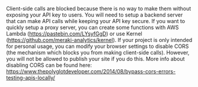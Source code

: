 Client-side calls are blocked because there is no way to make them without exposing your API key to users. You will need to setup a backend server that can make API calls while keeping your API key secure. If you want to quickly setup a proxy server, you can create some functions with AWS Lambda (https://pastebin.com/LYsyfGgD) or use Kernel (https://github.com/meraki-analytics/kernel).
If your project is only intended for personal usage, you can modify your browser settings to disable CORS (the mechanism which blocks you from making client-side calls). However, you will not be allowed to publish your site if you do this. More info about disabling CORS can be found here: https://www.thepolyglotdeveloper.com/2014/08/bypass-cors-errors-testing-apis-locally/
